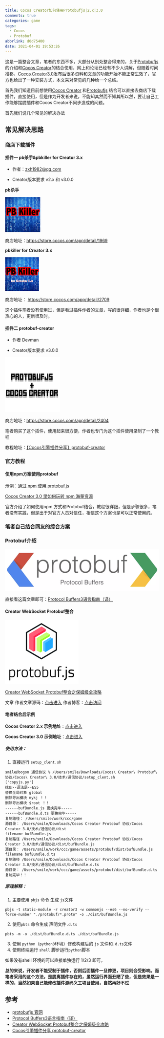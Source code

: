 ```yaml
---
title: Cocos Creator如何使用Protobufjs|2.x|3.0
comments: true
categories: game
tags:
  - Cocos
  - Protobuf
abbrlink: d0d75400
date: 2021-04-01 19:53:26
---
```


这是一篇整合文章，笔者的东西不多，大部分从别处整合得来的，关于[Protobufjs](https://www.npmjs.com/package/protobufjs)的介绍和[Cocos Creator](https://www.cocos.com/)的结合使用，网上和论坛已经有不少人讲解，但随着时间推移，[Cocos Creator3.0](https://www.cocos.com/)发布后很多资料和文章的功能开始不能正常生效了，官方也给出了一种安装方式，本文采对常见的几种给一个总结。
<!--more-->
首先我们知道目前想使用[Cocos Creator](https://www.cocos.com/docs) 和[Protobufjs](https://www.npmjs.com/package/protobufjs) 结合可以直接去商店下载插件，直接使用，但是作为开发者来说，不能知其然而不知其所以然，要让自己工作能够摆脱插件和Cocos Creator不同步造成的问题。

首先我们说几个常见的解决办法

## 常见解决思路

### 商店下载插件

#### 插件一 pb杀手&**pbkiller for Creator 3.x**

- 作者：zxh1982@qq.com

- Creator版本要求 v2.x  和 v3.0.0

**pb杀手**

![resource-icon](Cocos-Creator如何使用Protobufjs-2-x-3-0/store_cocos_com_pbkiller_127167_crop_1503928090.png)

商店地址：https://store.cocos.com/app/detail/1969

**pbkiller for Creator 3.x**

![resource-icon](Cocos-Creator如何使用Protobufjs-2-x-3-0/8701d0f170e60f1295c557b77b05ecd273742.png)



商店地址： https://store.cocos.com/app/detail/2709

这个插件笔者没有使用过，但是看过插件作者的文章，写的很详细，作者也是个很热心的人，更新很及时。

#### 插件二 **protobuf-creator**

- 作者 Devman

- Creator版本要求 v3.0.0

![resource-icon](Cocos-Creator如何使用Protobufjs-2-x-3-0/66cc590a725b2795c0d18709ffddfc04.png)

商店地址：https://store.cocos.com/app/detail/2404

笔者购买了这个插件，使用起来很方便，作者也专门为这个插件使用录制了一个教程

教程地址：[【Cocos引擎插件分享】protobuf-creator](https://www.bilibili.com/video/BV1J54y1Y7KH)

### 官方教程

#### 使用npm方案使用protobuf

示例：[通过 npm 使用 protobuf.js](https://docs.cocos.com/creator/3.0/manual/zh/scripting/modules/example-protobufjs.html)

[Cocos Creator 3.0 里如何玩转 npm 海量资源](https://mp.weixin.qq.com/s/QFElmvZY7S2Iw3SXa7kwfw)

官方介绍了如何使用npm 方式和Protobuf结合，教程很详细，但是步骤很多，笔者没有实践，但是出于对官方人员对信任，相信这个方案也是可以正常使用的。

### 笔者自己结合网友的综合方案

### Protobuf介绍

![image-20210401202044403](Cocos-Creator如何使用Protobufjs-2-x-3-0/image-20210401202044403.png)

直接看这篇文章即可：[Protocol Buffers3语言指南（译）](https://mp.weixin.qq.com/s/bs8oukuGMF6PcX6hNXuUbw)

#### Creator WebSocket Protobuf整合

![图片](Cocos-Creator如何使用Protobufjs-2-x-3-0/640.png)

[Creator WebSocket Protobuf整合之保姆级全攻略](https://mp.weixin.qq.com/s/8KA6wYdFLWnaLfvgf82k7g)

文章 作者文章源码：[点击进入](https://github.com/fanfq/creator_ws_protobuf_client)  作者博客：[点击访问]()

#### 笔者结合后示例

**Cocos Creator 2.x 示例地址**：[点击进入](https://github.com/jsroads/mylibs/tree/main/Protobufjs/Cocos%20Creator%202.x/%E9%80%9A%E4%BF%A1%E5%8D%8F%E8%AE%AE)

**Cocos Creator 3.0 示例地址**：[点击进入](https://github.com/jsroads/mylibs/tree/main/Protobufjs/Cocos%20Creator%203.0/%E9%80%9A%E4%BF%A1%E5%8D%8F%E8%AE%AE)

##### 使用方法：

1. 直接运行 `setup_clent.sh`

```shell
smile@bogon 通信协议 % /Users/smile/Downloads/Cocos\ Creator\ Protobuf\ 协议/Cocos\ Creator\ 3.0/技术/通信协议/setup_clent.sh
['copyjs.py']
找到--语法是--ES5
替换全局对象 global
删除导出模块 mykj ！！
删除导出模块 $root ！！
------bufBundle.js 更换完毕-----
------bufBundle.d.ts 更换完毕-----
复制路径： /Users/smile/work/ccc/game
源目录： /Users/smile/Downloads/Cocos Creator Protobuf 协议/Cocos Creator 3.0/技术/通信协议/dist
filename bufBundle.js
复制路径 /Users/smile/Downloads/Cocos Creator Protobuf 协议/Cocos Creator 3.0/技术/通信协议/dist/bufBundle.js
源目录： /Users/smile/work/ccc/game/assets/protobuf/dist/bufBundle.js
filename bufBundle.d.ts
复制路径 /Users/smile/Downloads/Cocos Creator Protobuf 协议/Cocos Creator 3.0/技术/通信协议/dist/bufBundle.d.ts
源目录： /Users/smile/work/ccc/game/assets/protobuf/dist/bufBundle.d.ts
复制完毕！！
```

##### 原理解释：

1. 主要使用 `pbjs` 命令 生成 `js`文件

```shell
pbjs -t static-module -r creator3 -w commonjs --es6 --no-verify --force-number "./protobuf/*.proto" -o ./dist/bufBundle.js
```

2. 使用`pbts` 命令生成 声明文件`.d.ts`

```shell
pbts -m -o ./dist/bufBundle.d.ts ./dist/bufBundle.js
```

3. 使用 `python`（`python3`环境）修改构建后的 `js` 文件和`.d.ts`文件
4. 使用终端运行  `shell` 脚步运行`python`脚本

如果没有shell 环境的可以直接单独运行 1/2/3 即可。

**总的来说，开发者不能受制于插件，否则后面插件一旦停更，项目则会受影响。而笔者采用的这个方法，是脱离插件存在的，虽然运行界面丑陋了些，但是效果是一样的，当然如果自己能修改插件源码义工项目使用，自然再好不过**

## 参考

- [protobufjs 官网](https://protobufjs.github.io/protobuf.js/)
- [Protocol Buffers3语言指南（译）](https://mp.weixin.qq.com/s/bs8oukuGMF6PcX6hNXuUbw)
- [Creator WebSocket Protobuf整合之保姆级全攻略](https://mp.weixin.qq.com/s/8KA6wYdFLWnaLfvgf82k7g)
- [Cocos引擎插件分享 protobuf-creator](https://store.cocos.com/app/detail/2404)

